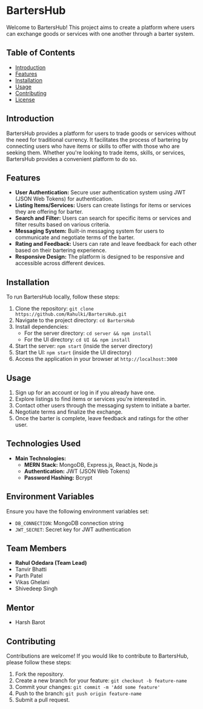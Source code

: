 # BartersHub

Welcome to BartersHub! This project aims to create a platform where users can exchange goods or services with one another through a barter system.

## Table of Contents
- [Introduction](#introduction)
- [Features](#features)
- [Installation](#installation)
- [Usage](#usage)
- [Contributing](#contributing)
- [License](#license)

## Introduction
BartersHub provides a platform for users to trade goods or services without the need for traditional currency. It facilitates the process of bartering by connecting users who have items or skills to offer with those who are seeking them. Whether you're looking to trade items, skills, or services, BartersHub provides a convenient platform to do so.

## Features
- **User Authentication:** Secure user authentication system using JWT (JSON Web Tokens) for authentication.
- **Listing Items/Services:** Users can create listings for items or services they are offering for barter.
- **Search and Filter:** Users can search for specific items or services and filter results based on various criteria.
- **Messaging System:** Built-in messaging system for users to communicate and negotiate terms of the barter.
- **Rating and Feedback:** Users can rate and leave feedback for each other based on their bartering experience.
- **Responsive Design:** The platform is designed to be responsive and accessible across different devices.

## Installation
To run BartersHub locally, follow these steps:
1. Clone the repository: `git clone https://github.com/Rahulki/BartersHub.git`
2. Navigate to the project directory: `cd BartersHub`
3. Install dependencies:
   - For the server directory: `cd server && npm install`
   - For the UI directory: `cd UI && npm install`
4. Start the server: `npm start` (inside the server directory)
5. Start the UI: `npm start` (inside the UI directory)
6. Access the application in your browser at `http://localhost:3000`

## Usage
1. Sign up for an account or log in if you already have one.
2. Explore listings to find items or services you're interested in.
3. Contact other users through the messaging system to initiate a barter.
4. Negotiate terms and finalize the exchange.
5. Once the barter is complete, leave feedback and ratings for the other user.

## Technologies Used
- **Main Technologies:**
  - **MERN Stack:** MongoDB, Express.js, React.js, Node.js
  - **Authentication:** JWT (JSON Web Tokens)
  - **Password Hashing:** Bcrypt

## Environment Variables
Ensure you have the following environment variables set:
- `DB_CONNECTION`: MongoDB connection string
- `JWT_SECRET`: Secret key for JWT authentication

## Team Members
- **Rahul Odedara (Team Lead)**
- Tanvir Bhatti
- Parth Patel
- Vikas Ghelani
- Shivedeep Singh

## Mentor
- Harsh Barot

## Contributing
Contributions are welcome! If you would like to contribute to BartersHub, please follow these steps:
1. Fork the repository.
2. Create a new branch for your feature: `git checkout -b feature-name`
3. Commit your changes: `git commit -m 'Add some feature'`
4. Push to the branch: `git push origin feature-name`
5. Submit a pull request.
